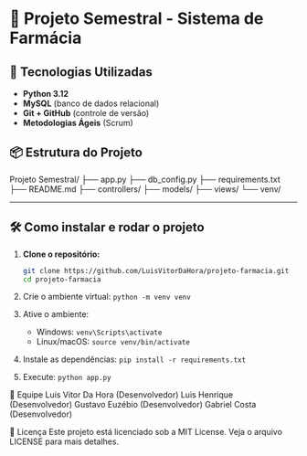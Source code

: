 # 💊 Projeto Semestral - Sistema de Farmácia

## 🚀 Tecnologias Utilizadas
- **Python 3.12**
- **MySQL** (banco de dados relacional)
- **Git + GitHub** (controle de versão)
- **Metodologias Ágeis** (Scrum)

## 📦 Estrutura do Projeto
Projeto Semestral/ ├── app.py ├── db_config.py ├── requirements.txt ├── README.md ├── controllers/ ├── models/ ├── views/ └── venv/


---

## 🛠️ Como instalar e rodar o projeto

1. **Clone o repositório:**
   ```bash
   git clone https://github.com/LuisVitorDaHora/projeto-farmacia.git
   cd projeto-farmacia

1. Crie o ambiente virtual:
   `python -m venv venv`

2. Ative o ambiente:
   - Windows: `venv\Scripts\activate`
   - Linux/macOS: `source venv/bin/activate`

3. Instale as dependências:
   `pip install -r requirements.txt`

4. Execute:
   `python app.py`

👥 Equipe
Luis Vitor Da Hora (Desenvolvedor)
Luis Henrique (Desenvolvedor)
Gustavo Euzébio (Desenvolvedor)
Gabriel Costa (Desenvolvedor)


📄 Licença
Este projeto está licenciado sob a MIT License. Veja o arquivo LICENSE para mais detalhes.
